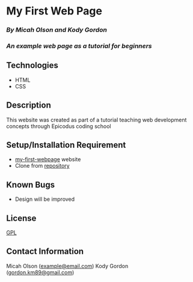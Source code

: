 # My First Web Page

### _By Micah Olson and Kody Gordon_
### _An example web page as a tutorial for beginners_

## Technologies
* HTML
* CSS

## Description
This website was created as part of a tutorial teaching web development concepts through Epicodus coding school

## Setup/Installation Requirement
* [my-first-webpage](https://micaholson.github.io/my-first-webpage) website
* Clone from [repository](https://github.com/MicahOlson/my-first-webpage)

## Known Bugs
* Design will be improved

## License
[GPL](https://choosealicense.com/licenses/gpl-3.0/)

## Contact Information
Micah Olson (example@email.com)
Kody Gordon (gordon.km89@gmail.com)